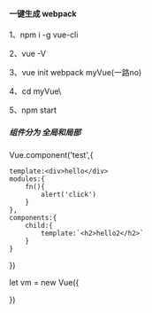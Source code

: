 #### 一键生成 webpack
1、npm i -g vue-cli

2、vue -V

3、vue init webpack myVue(一路no)

4、cd myVue\

5、npm start

##### 组件分为 全局和局部

Vue.component('test',{

    template:<div>hello</div>
    modules:{
        fn(){
            alert('click')
        }
    },
    components:{
        child:{
            template:`<h2>hello2</h2>`
        }
    }
})

let vm = new Vue({
    
})